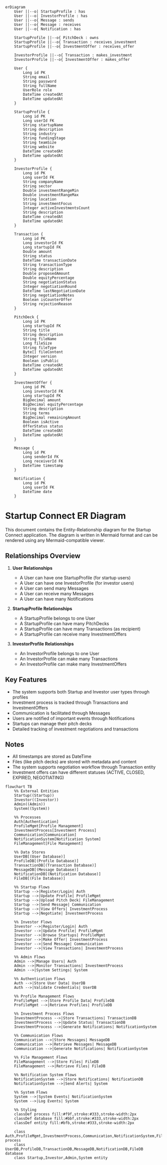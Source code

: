 ```mermaid
erDiagram
    User ||--o| StartupProfile : has
    User ||--o| InvestorProfile : has
    User ||--o{ Message : sends
    User ||--o{ Message : receives
    User ||--o{ Notification : has

    StartupProfile ||--o{ PitchDeck : owns
    StartupProfile ||--o{ Transaction : receives_investment
    StartupProfile ||--o{ InvestmentOffer : receives_offer

    InvestorProfile ||--o{ Transaction : makes_investment
    InvestorProfile ||--o{ InvestmentOffer : makes_offer

    User {
        Long id PK
        String email
        String password
        String fullName
        UserRole role
        DateTime createdAt
        DateTime updatedAt
    }

    StartupProfile {
        Long id PK
        Long userId FK
        String startupName
        String description
        String industry
        String fundingStage
        String teamSize
        String website
        DateTime createdAt
        DateTime updatedAt
    }

    InvestorProfile {
        Long id PK
        Long userId FK
        String companyName
        String sector
        Double investmentRangeMin
        Double investmentRangeMax
        String location
        String investmentFocus
        Integer activeInvestmentsCount
        String description
        DateTime createdAt
        DateTime updatedAt
    }

    Transaction {
        Long id PK
        Long investorId FK
        Long startupId FK
        Double amount
        String status
        DateTime transactionDate
        String transactionType
        String description
        Double proposedAmount
        Double equityPercentage
        String negotiationStatus
        Integer negotiationRound
        DateTime lastNegotiationDate
        String negotiationNotes
        Boolean isCounterOffer
        String rejectionReason
    }

    PitchDeck {
        Long id PK
        Long startupId FK
        String title
        String description
        String fileName
        Long fileSize
        String fileType
        Byte[] fileContent
        Integer version
        Boolean isPublic
        DateTime createdAt
        DateTime updatedAt
    }

    InvestmentOffer {
        Long id PK
        Long investorId FK
        Long startupId FK
        BigDecimal amount
        BigDecimal equityPercentage
        String description
        String terms
        BigDecimal remainingAmount
        Boolean isActive
        OfferStatus status
        DateTime createdAt
        DateTime updatedAt
    }

    Message {
        Long id PK
        Long senderId FK
        Long receiverId FK
        DateTime timestamp
    }

    Notification {
        Long id PK
        Long userId FK
        DateTime date
    }
```

# Startup Connect ER Diagram

This document contains the Entity-Relationship diagram for the Startup Connect application. The diagram is written in Mermaid format and can be rendered using any Mermaid-compatible viewer.

## Relationships Overview

1. **User Relationships**
   - A User can have one StartupProfile (for startup users)
   - A User can have one InvestorProfile (for investor users)
   - A User can send many Messages
   - A User can receive many Messages
   - A User can have many Notifications

2. **StartupProfile Relationships**
   - A StartupProfile belongs to one User
   - A StartupProfile can have many PitchDecks
   - A StartupProfile can have many Transactions (as recipient)
   - A StartupProfile can receive many InvestmentOffers

3. **InvestorProfile Relationships**
   - An InvestorProfile belongs to one User
   - An InvestorProfile can make many Transactions
   - An InvestorProfile can make many InvestmentOffers

## Key Features

- The system supports both Startup and Investor user types through profiles
- Investment process is tracked through Transactions and InvestmentOffers
- Communication is facilitated through Messages
- Users are notified of important events through Notifications
- Startups can manage their pitch decks
- Detailed tracking of investment negotiations and transactions

## Notes

- All timestamps are stored as DateTime
- Files (like pitch decks) are stored with metadata and content
- The system supports negotiation workflow through Transaction entity
- Investment offers can have different statuses (ACTIVE, CLOSED, EXPIRED, NEGOTIATING)


```mermaid
flowchart TB
    %% External Entities
    Startup((Startup))
    Investor((Investor))
    Admin((Admin))
    System((System))

    %% Processes
    Auth[Authentication]
    ProfileMgmt[Profile Management]
    InvestmentProcess[Investment Process]
    Communication[Communication]
    NotificationSystem[Notification System]
    FileManagement[File Management]

    %% Data Stores
    UserDB[(User Database)]
    ProfileDB[(Profile Database)]
    TransactionDB[(Transaction Database)]
    MessageDB[(Message Database)]
    NotificationDB[(Notification Database)]
    FileDB[(File Database)]

    %% Startup Flows
    Startup -->|Register/Login| Auth
    Startup -->|Update Profile| ProfileMgmt
    Startup -->|Upload Pitch Deck| FileManagement
    Startup -->|Send Message| Communication
    Startup -->|View Offers| InvestmentProcess
    Startup -->|Negotiate| InvestmentProcess

    %% Investor Flows
    Investor -->|Register/Login| Auth
    Investor -->|Update Profile| ProfileMgmt
    Investor -->|Browse Startups| ProfileMgmt
    Investor -->|Make Offer| InvestmentProcess
    Investor -->|Send Message| Communication
    Investor -->|View Transactions| InvestmentProcess

    %% Admin Flows
    Admin -->|Manage Users| Auth
    Admin -->|Monitor Transactions| InvestmentProcess
    Admin -->|System Settings| System

    %% Authentication Flows
    Auth -->|Store User Data| UserDB
    Auth -->|Validate Credentials| UserDB

    %% Profile Management Flows
    ProfileMgmt -->|Store Profile Data| ProfileDB
    ProfileMgmt -->|Retrieve Profiles| ProfileDB

    %% Investment Process Flows
    InvestmentProcess -->|Store Transactions| TransactionDB
    InvestmentProcess -->|Update Status| TransactionDB
    InvestmentProcess -->|Generate Notifications| NotificationSystem

    %% Communication Flows
    Communication -->|Store Messages| MessageDB
    Communication -->|Retrieve Messages| MessageDB
    Communication -->|Generate Notifications| NotificationSystem

    %% File Management Flows
    FileManagement -->|Store Files| FileDB
    FileManagement -->|Retrieve Files| FileDB

    %% Notification System Flows
    NotificationSystem -->|Store Notifications| NotificationDB
    NotificationSystem -->|Send Alerts| System

    %% System Flows
    System -->|System Events| NotificationSystem
    System -->|Log Events| System

    %% Styling
    classDef process fill:#f9f,stroke:#333,stroke-width:2px
    classDef database fill:#bbf,stroke:#333,stroke-width:2px
    classDef entity fill:#bfb,stroke:#333,stroke-width:2px

    class Auth,ProfileMgmt,InvestmentProcess,Communication,NotificationSystem,FileManagement process
    class UserDB,ProfileDB,TransactionDB,MessageDB,NotificationDB,FileDB database
    class Startup,Investor,Admin,System entity
```
